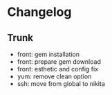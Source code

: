 
# Changelog

## Trunk

* front: gem installation
* front: prepare gem download
* front: esthetic and config fix
* yum: remove clean option
* ssh: move from global to nikita
